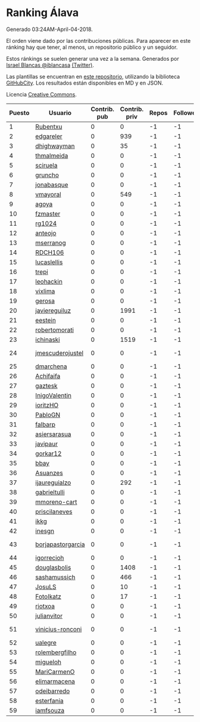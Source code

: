 # Ranking Álava

Generado 03:24AM-April-04-2018.

El orden viene dado por las contribuciones públicas. Para aparecer en este ránking hay que tener, al menos, un repositorio público y un seguidor.

Estos ránkings se suelen generar una vez a la semana. Generados por [Israel Blancas @iblancasa](https://github.com/iblancasa/) [(Twitter)](https://twitter.com/iblancasa).

Las plantillas se encuentran en [este repositorio](https://github.com/iblancasa/GH-Spanish-Ranking), utilizando la biblioteca [GitHubCity](https://github.com/iblancasa/GitHubCity). Los resultados están disponibles en MD y en JSON.

Licencia [Creative Commons](https://creativecommons.org/licenses/by/4.0/).

| Puesto   |  Usuario  | Contrib. pub | Contrib. priv |Repos| Followers | Desde |  Avatar  |
|----------|-----------|--------------|---------------|-----|-----------|-------|----------|
|1|[Rubentxu](https://github.com/Rubentxu)|0|0|-1|-1||![Rubentxu]()|
|2|[edgareler](https://github.com/edgareler)|0|939|-1|-1||![edgareler]()|
|3|[dhighwayman](https://github.com/dhighwayman)|0|35|-1|-1||![dhighwayman]()|
|4|[thmalmeida](https://github.com/thmalmeida)|0|0|-1|-1||![thmalmeida]()|
|5|[sciruela](https://github.com/sciruela)|0|0|-1|-1||![sciruela]()|
|6|[gruncho](https://github.com/gruncho)|0|0|-1|-1||![gruncho]()|
|7|[jonabasque](https://github.com/jonabasque)|0|0|-1|-1||![jonabasque]()|
|8|[vmayoral](https://github.com/vmayoral)|0|549|-1|-1||![vmayoral]()|
|9|[agoya](https://github.com/agoya)|0|0|-1|-1||![agoya]()|
|10|[fzmaster](https://github.com/fzmaster)|0|0|-1|-1||![fzmaster]()|
|11|[rg1024](https://github.com/rg1024)|0|0|-1|-1||![rg1024]()|
|12|[anteojo](https://github.com/anteojo)|0|0|-1|-1||![anteojo]()|
|13|[mserranog](https://github.com/mserranog)|0|0|-1|-1||![mserranog]()|
|14|[RDCH106](https://github.com/RDCH106)|0|0|-1|-1||![RDCH106]()|
|15|[lucaslellis](https://github.com/lucaslellis)|0|0|-1|-1||![lucaslellis]()|
|16|[trepi](https://github.com/trepi)|0|0|-1|-1||![trepi]()|
|17|[leohackin](https://github.com/leohackin)|0|0|-1|-1||![leohackin]()|
|18|[vixlima](https://github.com/vixlima)|0|0|-1|-1||![vixlima]()|
|19|[gerosa](https://github.com/gerosa)|0|0|-1|-1||![gerosa]()|
|20|[javiereguiluz](https://github.com/javiereguiluz)|0|1991|-1|-1||![javiereguiluz]()|
|21|[eestein](https://github.com/eestein)|0|0|-1|-1||![eestein]()|
|22|[robertomorati](https://github.com/robertomorati)|0|0|-1|-1||![robertomorati]()|
|23|[ichinaski](https://github.com/ichinaski)|0|1519|-1|-1||![ichinaski]()|
|24|[jmescuderojustel](https://github.com/jmescuderojustel)|0|0|-1|-1||![jmescuderojustel]()|
|25|[dmarchena](https://github.com/dmarchena)|0|0|-1|-1||![dmarchena]()|
|26|[Achifaifa](https://github.com/Achifaifa)|0|0|-1|-1||![Achifaifa]()|
|27|[gaztesk](https://github.com/gaztesk)|0|0|-1|-1||![gaztesk]()|
|28|[InigoValentin](https://github.com/InigoValentin)|0|0|-1|-1||![InigoValentin]()|
|29|[ioritzHO](https://github.com/ioritzHO)|0|0|-1|-1||![ioritzHO]()|
|30|[PabloGN](https://github.com/PabloGN)|0|0|-1|-1||![PabloGN]()|
|31|[falbarp](https://github.com/falbarp)|0|0|-1|-1||![falbarp]()|
|32|[asiersarasua](https://github.com/asiersarasua)|0|0|-1|-1||![asiersarasua]()|
|33|[javipaur](https://github.com/javipaur)|0|0|-1|-1||![javipaur]()|
|34|[gorkar12](https://github.com/gorkar12)|0|0|-1|-1||![gorkar12]()|
|35|[bbay](https://github.com/bbay)|0|0|-1|-1||![bbay]()|
|36|[Asuanzes](https://github.com/Asuanzes)|0|0|-1|-1||![Asuanzes]()|
|37|[ijaureguialzo](https://github.com/ijaureguialzo)|0|292|-1|-1||![ijaureguialzo]()|
|38|[gabrieltulli](https://github.com/gabrieltulli)|0|0|-1|-1||![gabrieltulli]()|
|39|[mmoreno-cart](https://github.com/mmoreno-cart)|0|0|-1|-1||![mmoreno-cart]()|
|40|[priscilaneves](https://github.com/priscilaneves)|0|0|-1|-1||![priscilaneves]()|
|41|[ikkg](https://github.com/ikkg)|0|0|-1|-1||![ikkg]()|
|42|[inesgn](https://github.com/inesgn)|0|0|-1|-1||![inesgn]()|
|43|[borjapastorgarcia](https://github.com/borjapastorgarcia)|0|0|-1|-1||![borjapastorgarcia]()|
|44|[igorrecioh](https://github.com/igorrecioh)|0|0|-1|-1||![igorrecioh]()|
|45|[douglasbolis](https://github.com/douglasbolis)|0|1408|-1|-1||![douglasbolis]()|
|46|[sashamussich](https://github.com/sashamussich)|0|466|-1|-1||![sashamussich]()|
|47|[JosuLS](https://github.com/JosuLS)|0|10|-1|-1||![JosuLS]()|
|48|[FotoIkatz](https://github.com/FotoIkatz)|0|17|-1|-1||![FotoIkatz]()|
|49|[riotxoa](https://github.com/riotxoa)|0|0|-1|-1||![riotxoa]()|
|50|[julianvitor](https://github.com/julianvitor)|0|0|-1|-1||![julianvitor]()|
|51|[vinicius-ronconi](https://github.com/vinicius-ronconi)|0|0|-1|-1||![vinicius-ronconi]()|
|52|[ualegre](https://github.com/ualegre)|0|0|-1|-1||![ualegre]()|
|53|[rolembergfilho](https://github.com/rolembergfilho)|0|0|-1|-1||![rolembergfilho]()|
|54|[migueloh](https://github.com/migueloh)|0|0|-1|-1||![migueloh]()|
|55|[MariCarmenO](https://github.com/MariCarmenO)|0|0|-1|-1||![MariCarmenO]()|
|56|[elimarmacena](https://github.com/elimarmacena)|0|0|-1|-1||![elimarmacena]()|
|57|[odeibarredo](https://github.com/odeibarredo)|0|0|-1|-1||![odeibarredo]()|
|58|[esterfania](https://github.com/esterfania)|0|0|-1|-1||![esterfania]()|
|59|[iamfsouza](https://github.com/iamfsouza)|0|0|-1|-1||![iamfsouza]()|
